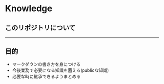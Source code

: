 # Knowledge

## このリポジトリについて
---
## **目的**
- マークダウンの書き方を身につける
- 今後業務で必要になる知識を蓄える(publicな知識)
- 必要な時に継承できるようまとめる